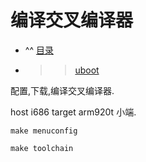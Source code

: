 # 编译交叉编译器

* ^^ [目录](customize-mini2440-softwave)
* >> [uboot](uboot)

配置,下载,编译交叉编译器.

host i686 target arm920t 小端.

`make menuconfig`

`make toolchain`